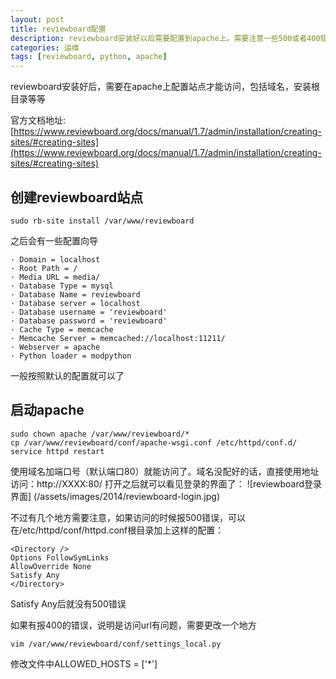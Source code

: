 ```yaml
---
layout: post
title: reviewboard配置
description: reviewboard安装好以后需要配置到apache上。需要注意一些500或者400错误
categories: 运维
tags: [reviewboard, python, apache]
---
```

reviewboard安装好后，需要在apache上配置站点才能访问，包括域名，安装根目录等等

官方文档地址:[https://www.reviewboard.org/docs/manual/1.7/admin/installation/creating-sites/#creating-sites](https://www.reviewboard.org/docs/manual/1.7/admin/installation/creating-sites/#creating-sites)

## 创建reviewboard站点 ##
    sudo rb-site install /var/www/reviewboard

之后会有一些配置向导

	· Domain = localhost
    · Root Path = /
    · Media URL = media/
    · Database Type = mysql
    · Database Name = reviewboard
    · Database server = localhost
    · Database username = 'reviewboard' 
    · Database password = 'reviewboard' 
    · Cache Type = memcache
    · Memcache Server = memcached://localhost:11211/ 
    · Webserver = apache
    · Python loader = modpython
一般按照默认的配置就可以了

## 启动apache ##
	sudo chown apache /var/www/reviewboard/*
	cp /var/www/reviewboard/conf/apache-wsgi.conf /etc/httpd/conf.d/
	service httpd restart
使用域名加端口号（默认端口80）就能访问了。域名没配好的话，直接使用地址访问：http://XXXX:80/
打开之后就可以看见登录的界面了：
![reviewboard登录界面] (/assets/images/2014/reviewboard-login.jpg)

不过有几个地方需要注意，如果访问的时候报500错误，可以在/etc/httpd/conf/httpd.conf根目录加上这样的配置：

	<Directory />
    Options FollowSymLinks
    AllowOverride None
    Satisfy Any
	</Directory>

Satisfy Any后就没有500错误

如果有报400的错误，说明是访问url有问题，需要更改一个地方 
	
	vim /var/www/reviewboard/conf/settings_local.py

修改文件中ALLOWED_HOSTS = ['*']